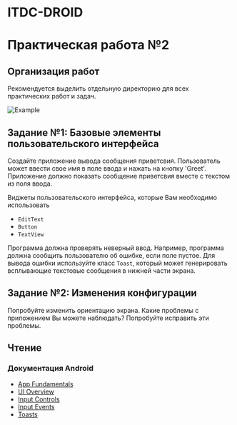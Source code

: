 # ITDC-DROID
Практическая работа №2
======================

## Организация работ

Рекомендуется выделить отдельную директорию для всех практических работ и задач.

![Example](http://i.imgur.com/xsxhNYN.png)

## Задание №1: Базовые элементы пользовательского интерфейса

Создайте приложение вывода сообщения приветсвия. Пользователь может ввести свое имя
в поле ввода и нажать на кнопку 'Greet'. Приложение должно показать сообщение
приветсвия вместе с текстом из поля ввода.

Виджеты пользовательского интерфейса, которые Вам необходимо использовать

* `EditText`
* `Button`
* `TextView`

Программа должна проверять неверный ввод. Например, программа должна сообщить пользователю об ошибке,
если поле пустое. Для вывода ошибки используйте класс `Toast`, который может генерировать всплывающие
текстовые сообщения в нижней части экрана.

## Задание №2: Изменения конфигурации

Попробуйте изменить ориентацию экрана. Какие проблемы с приложением Вы можете наблюдать? Попробуйте
исправить эти проблемы.

## Чтение

### Документация Android

* [App Fundamentals](http://developer.android.com/guide/components/fundamentals.html)
* [UI Overview](http://developer.android.com/guide/topics/ui/overview.html)
* [Input Controls](http://developer.android.com/guide/topics/ui/controls.html)
* [Input Events](http://developer.android.com/guide/topics/ui/ui-events.html)
* [Toasts](http://developer.android.com/guide/topics/ui/notifiers/toasts.html)
